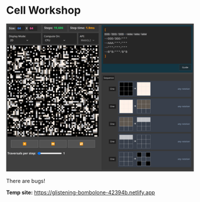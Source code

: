 # Cell Workshop

![Screenshot of the website](static/showcase.png)

There are bugs!

**Temp site:**  https://glistening-bombolone-42394b.netlify.app
